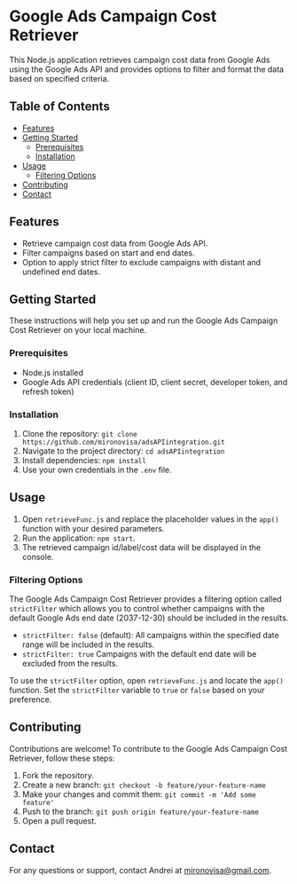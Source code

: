 # Google Ads Campaign Cost Retriever

This Node.js application retrieves campaign cost data from Google Ads using the Google Ads API and provides options to filter and format the data based on specified criteria.

## Table of Contents

- [Features](#features)
- [Getting Started](#getting-started)
  - [Prerequisites](#prerequisites)
  - [Installation](#installation)
- [Usage](#usage)
  - [Filtering Options](#filtering-options)
- [Contributing](#contributing)
- [Contact](#contact)

## Features

- Retrieve campaign cost data from Google Ads API.
- Filter campaigns based on start and end dates.
- Option to apply strict filter to exclude campaigns with distant and undefined end dates.

## Getting Started

These instructions will help you set up and run the Google Ads Campaign Cost Retriever on your local machine.

### Prerequisites

- Node.js installed
- Google Ads API credentials (client ID, client secret, developer token, and refresh token)

### Installation

1. Clone the repository: `git clone https://github.com/mironovisa/adsAPIintegration.git`
2. Navigate to the project directory: `cd adsAPIintegration`
3. Install dependencies: `npm install`
4. Use your own credentials in the `.env` file.

## Usage

1. Open `retrieveFunc.js` and replace the placeholder values in the `app()` function with your desired parameters.
2. Run the application: `npm start`.
3. The retrieved campaign id/label/cost data will be displayed in the console.

### Filtering Options

The Google Ads Campaign Cost Retriever provides a filtering option called `strictFilter` which allows you to control whether campaigns with the default Google Ads end date (2037-12-30) should be included in the results.


- `strictFilter: false` (default): All campaigns within the specified date range will be included in the results.
- `strictFilter: true`  Campaigns with the default end date will be excluded from the results.

To use the `strictFilter` option, open `retrieveFunc.js` and locate the `app()` function. Set the `strictFilter` variable to `true` or `false` based on your preference.

## Contributing

Contributions are welcome! To contribute to the Google Ads Campaign Cost Retriever, follow these steps:

1. Fork the repository.
2. Create a new branch: `git checkout -b feature/your-feature-name`
3. Make your changes and commit them: `git commit -m 'Add some feature'`
4. Push to the branch: `git push origin feature/your-feature-name`
5. Open a pull request.

## Contact

For any questions or support, contact Andrei at mironovisa@gmail.com.
